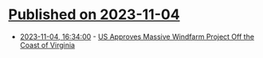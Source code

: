# [Published on 2023-11-04](index.md)

* [2023-11-04, 16:34:00](https://hardware.slashdot.org/story/23/11/04/0021216/us-approves-massive-windfarm-project-off-the-coast-of-virginia?utm_source=rss1.0mainlinkanon&utm_medium=feed) - [US Approves Massive Windfarm Project Off the Coast of Virginia](https://hardware.slashdot.org/story/23/11/04/0021216/us-approves-massive-windfarm-project-off-the-coast-of-virginia?utm_source=rss1.0mainlinkanon&utm_medium=feed)
